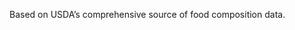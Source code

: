 <!-- Copyright (C) 2025 Subhajit Sahu -->
<!-- SPDX-License-Identifier: AGPL-3.0-or-later -->
<!-- See LICENSE for full terms -->

Based on USDA’s comprehensive source of food composition data.
